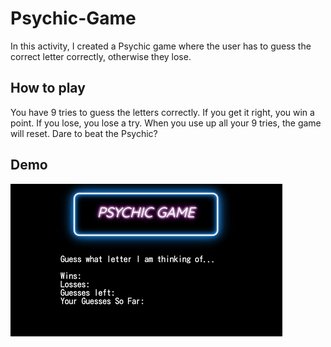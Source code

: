 # Psychic-Game

In this activity, I created a Psychic game where the user has to guess the correct letter correctly, otherwise they lose. 

## How to play
You have 9 tries to guess the letters correctly. If you get it right, you win a point. If you lose, you lose a try. When you use up all your 9 tries, the game will reset. Dare to beat the Psychic?

## Demo
![Psychic Game](demo/psychic_game.gif)